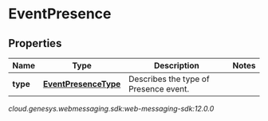 # EventPresence


## Properties

| Name | Type | Description | Notes |
| ------------ | ------------- | ------------- | ------------- |
| **type** | [**EventPresenceType**](EventPresenceType) | Describes the type of Presence event. |  |




_cloud.genesys.webmessaging.sdk:web-messaging-sdk:12.0.0_
